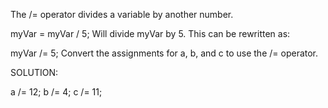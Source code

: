 The /= operator divides a variable by another number.

myVar = myVar / 5;
Will divide myVar by 5. This can be rewritten as:

myVar /= 5;
Convert the assignments for a, b, and c to use the /= operator.


SOLUTION:

a /= 12;
b /= 4;
c /= 11;